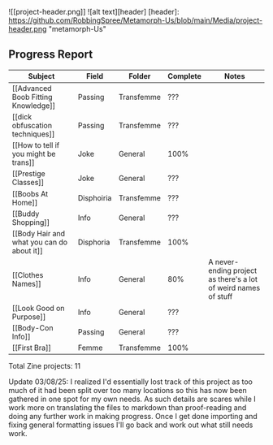![[project-header.png]]
![alt text][header]
[header]: https://github.com/RobbingSpree/Metamorph-Us/blob/main/Media/project-header.png "metamorph-Us"
## Progress Report

| Subject                                    | Field      | Folder     | Complete | Notes                                                           |
| ------------------------------------------ | ---------- | ---------- | -------- | --------------------------------------------------------------- |
| [[Advanced Boob Fitting Knowledge]]        | Passing    | Transfemme | ???      |                                                                 |
| [[dick obfuscation techniques]]            | Passing    | Transfemme | ???      |                                                                 |
| [[How to tell if you might be trans]]      | Joke       | General    | 100%     |                                                                 |
| [[Prestige Classes]]                       | Joke       | General    | ???      |                                                                 |
| [[Boobs At Home]]                          | Disphoiria | Transfemme | ???      |                                                                 |
| [[Buddy Shopping]]                         | Info       | General    | ???      |                                                                 |
| [[Body Hair and what you can do about it]] | Disphoria  | Transfemme | 100%     |                                                                 |
| [[Clothes Names]]                          | Info       | General    | 80%      | A never-ending project as there's a lot of weird names of stuff |
| [[Look Good on Purpose]]                   | Info       | General    | ???      |                                                                 |
| [[Body-Con Info]]                          | Passing    | General    | ???      |                                                                 |
| [[First Bra]]                              | Femme      | Transfemme | 100%     |                                                                 |


Total Zine projects: 11

Update 03/08/25:
I realized I'd essentially lost track of this project as too much of it had been split over too many locations so this has now been gathered in one spot for my own needs.
As such details are scares while I work more on translating the files to markdown than proof-reading and doing any further work in making progress.
Once I get done importing and fixing general formatting issues I'll go back and work out what still needs work.

